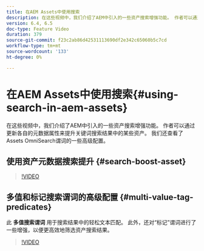 ```yaml
---
title: 在AEM Assets中使用搜索
description: 在这些视频中，我们介绍了AEM中引入的一些资产搜索增强功能。 作者可以通过更新各自的元数据属性来提升关键词搜索结果中的某些资产。 我们还查看了Assets OmniSearch谓词的一些高级配置。
version: 6.4, 6.5
doc-type: Feature Video
duration: 379
source-git-commit: f23c2ab86d42531113690df2e342c65060b5c7cd
workflow-type: tm+mt
source-wordcount: '133'
ht-degree: 0%

---
```



# 在AEM Assets中使用搜索{#using-search-in-aem-assets}

在这些视频中，我们介绍了AEM中引入的一些资产搜索增强功能。 作者可以通过更新各自的元数据属性来提升关键词搜索结果中的某些资产。 我们还查看了Assets OmniSearch谓词的一些高级配置。

## 使用资产元数据搜索提升 {#search-boost-asset}

>[!VIDEO](https://video.tv.adobe.com/v/16766?quality=12&learn=on)

## 多值和标记搜索谓词的高级配置 {#multi-value-tag-predicates}

此 **多值搜索谓词** 用于搜索结果中的轻松文本匹配。 此外，还对“标记”谓词进行了一些增强，以便更高效地筛选资产搜索结果。

>[!VIDEO](https://video.tv.adobe.com/v/16457?quality=12&learn=on)
